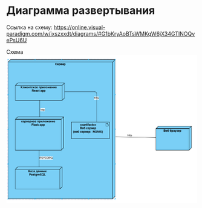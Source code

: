 # Диаграмма развертывания

Ссылка на схему:
https://online.visual-paradigm.com/w/ixszxxdt/diagrams/#G1bKryAoBTsWMKqW6jX34GTINOQvePsU6U

Схема
![img.png](images/deployment_dr.png)
